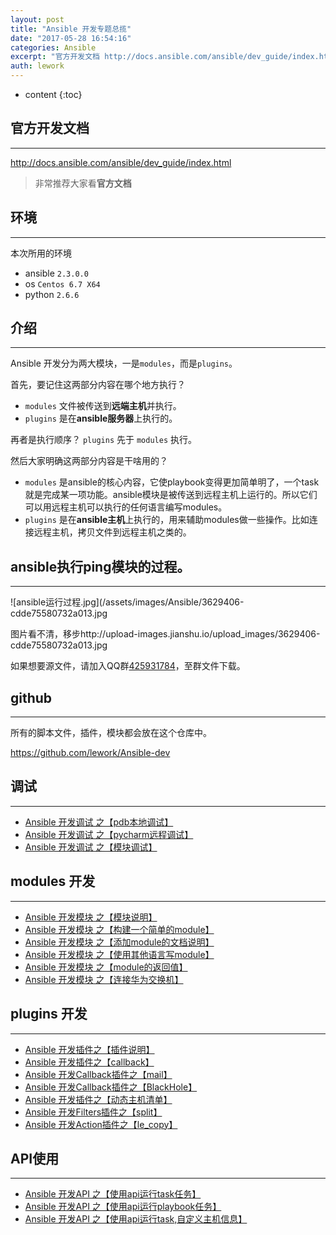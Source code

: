```yaml
---
layout: post
title: "Ansible 开发专题总揽"
date: "2017-05-28 16:54:16"
categories: Ansible
excerpt: "官方开发文档 http://docs.ansible.com/ansible/dev_guide/index.html 非常推荐大家看官方文档 ..."
auth: lework
---
```

* content
{:toc}

## 官方开发文档
----
http://docs.ansible.com/ansible/dev_guide/index.html

> 非常推荐大家看**官方文档**

## 环境
----
本次所用的环境
- ansible `2.3.0.0`
- os `Centos 6.7 X64`
- python `2.6.6`

## 介绍
----
Ansible 开发分为两大模块，一是`modules`，而是`plugins`。

首先，要记住这两部分内容在哪个地方执行？
- `modules` 文件被传送到**远端主机**并执行。
- `plugins` 是在**ansible服务器**上执行的。

再者是执行顺序？
`plugins` 先于 `modules` 执行。

然后大家明确这两部分内容是干啥用的？
- `modules` 是ansible的核心内容，它使playbook变得更加简单明了，一个task就是完成某一项功能。ansible模块是被传送到远程主机上运行的。所以它们可以用远程主机可以执行的任何语言编写modules。
- `plugins` 是在**ansible主机**上执行的，用来辅助modules做一些操作。比如连接远程主机，拷贝文件到远程主机之类的。


## ansible执行ping模块的过程。
----
![ansible运行过程.jpg](/assets/images/Ansible/3629406-cdde75580732a013.jpg

图片看不清，移步http://upload-images.jianshu.io/upload_images/3629406-cdde75580732a013.jpg

如果想要源文件，请加入QQ群[425931784](http://shang.qq.com/wpa/qunwpa?idkey=47638ae0b21fc2b1e714939524706b1fc405bc04cbd9426a8bcc9ed3d0c83954)，至群文件下载。

## github
---
所有的脚本文件，插件，模块都会放在这个仓库中。

https://github.com/lework/Ansible-dev

## 调试
----
- [Ansible 开发调试 之【pdb本地调试】](http://www.jianshu.com/p/37a0e64a8242)
- [Ansible 开发调试 之【pycharm远程调试】](http://www.jianshu.com/p/8f06b45d8e0c)
- [Ansible 开发调试 之【模块调试】](http://www.jianshu.com/p/5d65a8a0088a)

## modules 开发
----
- [Ansible 开发模块 之【模块说明】](http://www.jianshu.com/p/fd8ae373fc99)
- [Ansible 开发模块 之【构建一个简单的module】](http://www.jianshu.com/p/7d89b4f8c140)
- [Ansible 开发模块 之【添加module的文档说明】](http://www.jianshu.com/p/95a7c0a57dbc)
- [Ansible 开发模块 之【使用其他语言写module】](http://www.jianshu.com/p/6676377b6e25)
- [Ansible 开发模块 之【module的返回值】](http://www.jianshu.com/p/6771cd8851e6)
- [Ansible 开发模块 之【连接华为交换机】](http://www.jianshu.com/p/f72b79b0d3f9)

## plugins 开发
----
- [Ansible 开发插件之【插件说明】](http://www.jianshu.com/p/c5abe3e575b5)
- [Ansible 开发插件之【callback】](http://www.jianshu.com/p/455c58cf3758)
- [Ansible 开发Callback插件之【mail】](http://www.jianshu.com/p/ed1d9d00b007)
- [Ansible 开发Callback插件之【BlackHole】](https://www.jianshu.com/p/6db8d132c15d)
- [Ansible 开发插件之【动态主机清单】](http://www.jianshu.com/p/706c98215c02)
- [Ansible 开发Filters插件之【split】](http://www.jianshu.com/p/76ecddd89aa9)
- [Ansible 开发Action插件之【le_copy】](http://www.jianshu.com/p/bd0d212d58e9)

## API使用
---
- [Ansible 开发API 之【使用api运行task任务】](http://www.jianshu.com/p/62b6d2325648)
- [Ansible 开发API 之【使用api运行playbook任务】](http://www.jianshu.com/p/c1af78d75f45)
- [Ansible 开发API 之【使用api运行task,自定义主机信息】](http://www.jianshu.com/p/2ebaedfc743e)
